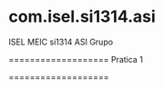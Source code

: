 com.isel.si1314.asi
===================
ISEL MEIC si1314 ASI Grupo

===================
Pratica 1

===================
